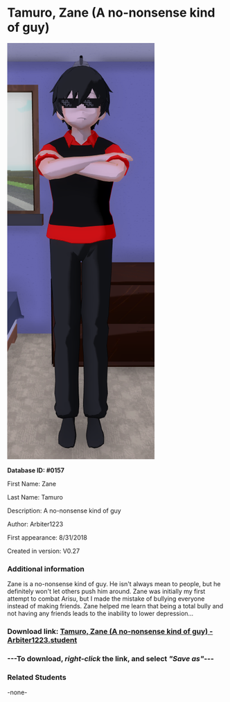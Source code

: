 # Tamuro, Zane (A no-nonsense kind of guy)

<img src="../../Files/Images/Tamuro, Zane (A no-nonsense kind of guy).png" title="Tamuro, Zane (A no-nonsense kind of guy) - Arbiter1223">

**Database ID: #0157**

First Name: Zane

Last Name: Tamuro

Description: A no-nonsense kind of guy

Author: Arbiter1223

First appearance: 8/31/2018

Created in version: V0.27

### Additional information

Zane is a no-nonsense kind of guy. He isn't always mean to people, but he definitely won't let others push him around. Zane was initially my first attempt to combat Arisu, but I made the mistake of bullying everyone instead of making friends. Zane helped me learn that being a total bully and not having any friends leads to the inability to lower depression...

### Download link: <a href="https://raw.githubusercontent.com/Arbiter1223/Daigaku-Gurashi-Custom-Students/master/Files/Student%20Files/Tamuro%2C%20Zane%20(A%20no-nonsense%20kind%20of%20guy)%20-%20Arbiter1223.student">Tamuro, Zane (A no-nonsense kind of guy) - Arbiter1223.student</a>

### ---**To download, _right-click_ the link, and select _"Save as"_**---

### Related Students

-none-
